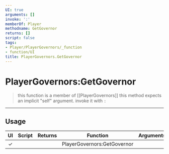 ```yaml
---
UI: true
arguments: []
invoke: ':'
memberOf: Player
methodname: GetGovernor
returns: []
script: false
tags:
- Player/PlayerGovernors/_function
- function/UI
title: PlayerGovernors.GetGovernor
---
```

# PlayerGovernors:GetGovernor
> this function is a member of [[PlayerGovernors]]
> this method expects an implicit "self" argument. invoke it with `:`
-----
## Usage
|  UI | Script | Returns | Function | Arguments |
|:---:|:------:|-------:|:--------:|:---------|
|✓| ||PlayerGovernors:GetGovernor||
